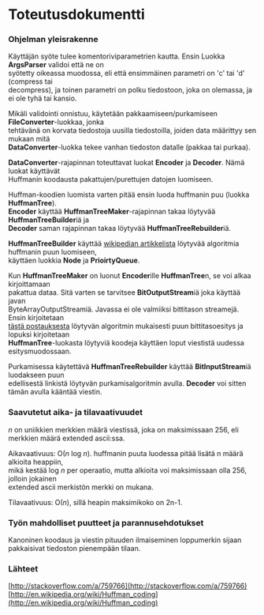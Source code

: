 # Toteutusdokumentti

### Ohjelman yleisrakenne

Käyttäjän syöte tulee komentoriviparametrien kautta. Ensin Luokka **ArgsParser** validoi että ne on  
syötetty oikeassa muodossa, eli että ensimmäinen parametri on 'c' tai 'd' (compress tai  
decompress), ja toinen parametri on polku tiedostoon, joka on olemassa, ja ei ole tyhä tai kansio.

Mikäli validointi onnistuu, käytetään pakkaamiseen/purkamiseen **FileConverter**-luokkaa, jonka  
tehtävänä on korvata tiedostoja uusilla tiedostoilla, joiden data määrittyy sen mukaan mitä  
**DataConverter**-luokka tekee vanhan tiedoston datalle (pakkaa tai purkaa).

**DataConverter**-rajapinnan toteuttavat luokat **Encoder** ja **Decoder**. Nämä luokat käyttävät  
Huffmanin koodausta pakattujen/purettujen datojen luomiseen.

Huffman-koodien luomista varten pitää ensin luoda huffmanin puu (luokka **HuffmanTree**).  
**Encoder** käyttää **HuffmanTreeMaker**-rajapinnan takaa löytyvää **HuffmanTreeBuilder**iä ja  
**Decoder** saman rajapinnan takaa löytyvää **HuffmanTreeRebuilder**iä. 

**HuffmanTreeBuilder** käyttää [wikipedian artikkelista](https://github.com/user/repo/blob/branch/other_file.md) löytyvää algoritmia huffmanin puun luomiseen,  
käyttäen luokkia **Node** ja **PrioirtyQueue**.

Kun **HuffmanTreeMaker** on luonut **Encoder**ille **HuffmanTree**n, se voi alkaa kirjoittamaan  
pakattua dataa. Sitä varten se tarvitsee **BitOutputStream**iä joka käyttää javan  
ByteArrayOutputStreamiä. Javassa ei ole valmiiksi bittitason streamejä. Ensin kirjoitetaan  
[tästä postauksesta](http://stackoverflow.com/a/759766) löytyvän algoritmin mukaisesti puun bittitasoesitys ja lopuksi kirjoitetaan  
**HuffmanTree**-luokasta löytyviä koodeja käyttäen loput viestistä uudessa esitysmuodossaan. 

Purkamisessa käytettävä **HuffmanTreeRebuilder** käyttää **BitInputStream**iä luodakseen puun  
edellisestä linkistä löytyvän purkamisalgoritmin avulla. **Decoder** voi sitten tämän avulla kääntää viestin.

### Saavutetut aika- ja tilavaativuudet

_n_ on uniikkien merkkien määrä viestissä, joka on maksimissaan 256, eli merkkien määrä extended ascii:ssa.

Aikavaativuus: O(_n_ log _n_). huffmanin puuta luodessa pitää lisätä n määrä alkioita heappiin,   
mikä kestää log _n_ per operaatio, mutta alkioita voi maksimissaan olla 256, jolloin jokainen  
extended ascii merkistön merkki on mukana.

Tilavaativuus: O(_n_), sillä heapin maksimikoko on 2n-1.

### Työn mahdolliset puutteet ja parannusehdotukset

Kanoninen koodaus ja viestin pituuden ilmaiseminen loppumerkin sijaan pakkaisivat tiedoston 
pienempään tilaan.

### Lähteet

[http://stackoverflow.com/a/759766](http://stackoverflow.com/a/759766)  
[http://en.wikipedia.org/wiki/Huffman_coding](http://en.wikipedia.org/wiki/Huffman_coding)  

